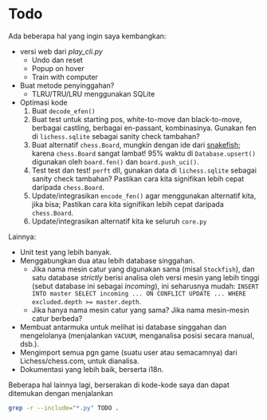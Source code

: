 # Todo

Ada beberapa hal yang ingin saya kembangkan:
* versi web dari *play_cli.py*
	* Undo dan reset
	* Popup on hover
	* Train with computer
* Buat metode penyinggahan?
	* TLRU/TRU/LRU menggunakan SQLite
* Optimasi kode
	1. Buat `decode_efen()`
	2. Buat test untuk starting pos, white-to-move dan black-to-move, berbagai castling, berbagai en-passant, kombinasinya. Gunakan fen di `lichess.sqlite` sebagai sanity check tambahan?
	3. Buat alternatif `chess.Board`, mungkin dengan ide dari [snakefish](https://github.com/cglouch/snakefish); karena `chess.Board` sangat lambat! 95% waktu di `Database.upsert()` digunakan oleh `board.fen()` dan `board.push_uci()`.
	4. Test test dan test! `perft` dll, gunakan data di `lichess.sqlite` sebagai sanity check tambahan? Pastikan cara kita signifikan lebih cepat daripada `chess.Board`.
	5. Update/integrasikan `encode_fen()` agar menggunakan alternatif kita, jika bisa; Pastikan cara kita signifikan lebih cepat daripada `chess.Board`.
	6. Update/integrasikan alternatif kita ke seluruh `core.py`

Lainnya:
* Unit test yang lebih banyak.
* Menggabungkan dua atau lebih database singgahan.
	* Jika nama mesin catur yang digunakan sama (misal `Stockfish`), dan satu database *strictly* berisi analisa oleh versi mesin yang lebih tinggi (sebut database ini sebagai *incoming*), ini seharusnya mudah: `INSERT INTO master SELECT incoming ... ON CONFLICT UPDATE ... WHERE excluded.depth >= master.depth`.
	* Jika hanya nama mesin catur yang sama? Jika nama mesin-mesin catur berbeda?
* Membuat antarmuka untuk melihat isi database singgahan dan mengelolanya (menjalankan `VACUUM`, menganalisa posisi secara manual, dsb.).
* Mengimport semua pgn game (suatu user atau semacamnya) dari Lichess/chess.com, untuk dianalisa.
* Dokumentasi yang lebih baik, berserta i18n.

Beberapa hal lainnya lagi, berserakan di kode-kode saya dan dapat ditemukan dengan menjalankan
```bash
grep -r --include="*.py" TODO .
```
